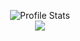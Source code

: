 <p align="center">
  <img src="https://github-readme-stats.vercel.app/api?username=PyroTempus&show_icons=true&theme=vision-friendly-dark&count_private=true" alt="Profile Stats"><br>
  <img src="https://github-readme-stats.vercel.app/api/top-langs/?username=PyroTempus&layout=compact&theme=vision-friendly-dark&count_private=true%22%3E<br>
  <img src="https://visitor-badge.glitch.me/badge?page_id=PyroTempus
</p>
